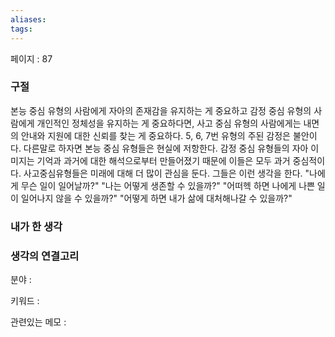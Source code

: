 ```yaml
---
aliases: 
tags:
---
```

페이지 : 87

### 구절
본능 중심 유형의 사람에게 자아의 존재감을 유지하는 게 중요하고 감정 중심 유형의 사람에게 개인적인 정체성을 유지하는 게 중요하다면, 사고 중심 유형의 사람에게는 내면의 안내와 지원에 대한 신뢰를 찾는 게 중요하다. 5, 6, 7번 유형의 주된 감정은 불안이다. 다른말로 하자면 본능 중심 유형들은 현실에 저항한다. 감정 중심 유형들의 자아 이미지는 기억과 과거에 대한 해석으로부터 만들어졌기 때문에 이들은 모두 과거 중심적이다. 사고중심유형들은 미래에 대해 더 많이 관심을 둔다. 그들은 이런 생각을 한다. "나에게 무슨 일이 일어날까?" "나는 어떻게 생존할 수 있을까?" "어떠헥 하면 나에게 나쁜 일이 일어나지 않을 수 있을까?" "어떻게 하면 내가 삶에 대처해나갈 수 있을까?"


### 내가 한 생각


### 생각의 연결고리
분야 : 

키워드 : 

관련있는 메모 : 